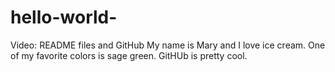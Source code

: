 # hello-world-
Video: README files and GitHub
My name is Mary and I love ice cream. One of my favorite colors is sage green. GitHUb is pretty cool. 
